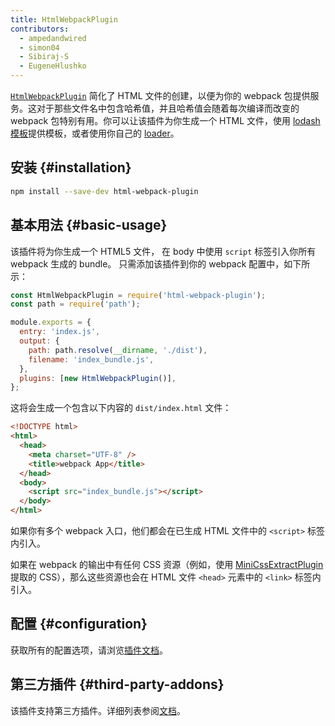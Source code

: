```yaml
---
title: HtmlWebpackPlugin
contributors:
  - ampedandwired
  - simon04
  - Sibiraj-S
  - EugeneHlushko
---
```


[`HtmlWebpackPlugin`](https://github.com/jantimon/html-webpack-plugin) 简化了 HTML 文件的创建，以便为你的 webpack 包提供服务。这对于那些文件名中包含哈希值，并且哈希值会随着每次编译而改变的 webpack 包特别有用。你可以让该插件为你生成一个 HTML 文件，使用 [lodash 模板](https://lodash.com/docs#template)提供模板，或者使用你自己的 [loader](/loaders)。

## 安装 {#installation}

```bash
npm install --save-dev html-webpack-plugin
```

## 基本用法 {#basic-usage}

该插件将为你生成一个 HTML5 文件，
在 body 中使用 `script` 标签引入你所有 webpack 生成的 bundle。
只需添加该插件到你的 webpack 配置中，如下所示：

```javascript
const HtmlWebpackPlugin = require('html-webpack-plugin');
const path = require('path');

module.exports = {
  entry: 'index.js',
  output: {
    path: path.resolve(__dirname, './dist'),
    filename: 'index_bundle.js',
  },
  plugins: [new HtmlWebpackPlugin()],
};
```

这将会生成一个包含以下内容的 `dist/index.html` 文件：

```html
<!DOCTYPE html>
<html>
  <head>
    <meta charset="UTF-8" />
    <title>webpack App</title>
  </head>
  <body>
    <script src="index_bundle.js"></script>
  </body>
</html>
```

如果你有多个 webpack 入口，他们都会在已生成 HTML 文件中的 `<script>` 标签内引入。

如果在 webpack 的输出中有任何 CSS 资源（例如，使用 [MiniCssExtractPlugin](/plugins/mini-css-extract-plugin/) 提取的 CSS），那么这些资源也会在 HTML 文件 `<head>` 元素中的 `<link>` 标签内引入。

## 配置 {#configuration}

获取所有的配置选项，请浏览[插件文档](https://github.com/jantimon/html-webpack-plugin#options)。

## 第三方插件 {#third-party-addons}

该插件支持第三方插件。详细列表参阅[文档](https://github.com/jantimon/html-webpack-plugin#plugins)。
